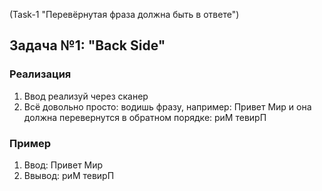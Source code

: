 (Task-1 "Перевёрнутая фраза должна быть в ответе")
## Задача №1: "Back Side"

### Реализация
1. Ввод реализуй через сканер
2. Всё довольно просто: водишь фразу, например: Привет Мир и она должна перевернутся в обратном порядке: риМ тевирП 

### Пример
1. Ввод: Привет Мир
2. Ввывод: риМ тевирП 
